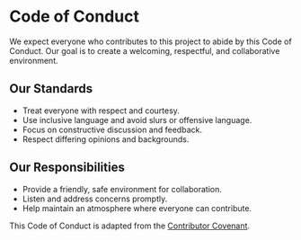 # Code of Conduct

We expect everyone who contributes to this project to abide by this Code of Conduct. Our goal is to create a welcoming, respectful, and collaborative environment.

## Our Standards
- Treat everyone with respect and courtesy.
- Use inclusive language and avoid slurs or offensive language.
- Focus on constructive discussion and feedback.
- Respect differing opinions and backgrounds.

## Our Responsibilities
- Provide a friendly, safe environment for collaboration.
- Listen and address concerns promptly.
- Help maintain an atmosphere where everyone can contribute.

This Code of Conduct is adapted from the [Contributor Covenant](https://www.contributor-covenant.org/).
